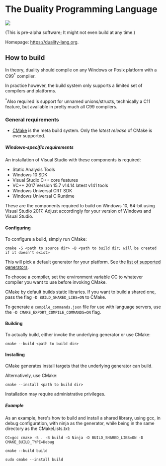 # The Duality Programming Language

[![](https://github.com/tpuschel/duality/workflows/CI/badge.svg)](https://github.com/tpuschel/duality/actions?workflow=CI)

(This is pre-alpha software; It might not even build at any time.)

Homepage: https://duality-lang.org.

## How to build

In theory, duality should compile on any Windows or Posix platform with a C99<sup>*</sup> compiler.

In practice however, the build system only supports a limited set of compilers and platforms.

<sup>*</sup>Also required is support for unnamed unions/structs, technically a C11 feature,
but available in pretty much all C99 compilers.

### General requirements
- [CMake](https://cmake.org) is the meta build system. Only the *latest release* of CMake is ever supported.

##### Windows-specific requirements
An installation of Visual Studio with these components is required:

- Static Analysis Tools
- Windows 10 SDK
- Visual Studio C++ core features
- VC++ 2017 Version 15.7 v14.14 latest v141 tools
- Windows Universal CRT SDK
- Windows Universal C Runtime

These are the components required to build on Windows 10, 64-bit using Visual Studio 2017.
Adjust accordingly for your version of Windows and Visual Studio.

#### Configuring
To configure a build, simply run CMake:
```
cmake -S <path to source dir> -B <path to build dir; will be created if it doesn't exist>
```
This will pick a default generator for your platform. See the [list of supported generators](https://cmake.org/cmake/help/latest/manual/cmake-generators.7.html).

To choose a compiler, set the environment variable CC to whatever compiler you want to use before invoking CMake.

CMake by default builds static libraries. If you want to build a shared one, pass the flag ```-D BUILD_SHARED_LIBS=ON``` to CMake.

To generate a ```compile_commands.json``` file for use with language servers, use the ```-D CMAKE_EXPORT_COMPILE_COMMANDS=ON``` flag.

#### Building
To actually build, either invoke the underlying generator or use CMake:
```
cmake --build <path to build dir>
```

#### Installing
CMake generates install targets that the underlying generator can build.

Alternatively, use CMake:
```
cmake --install <path to build dir>
```

Installation may require administrative privileges.

##### Example
As an example, here's how to build and install a shared library, using gcc, in debug configuration, with ninja as the generator, while being in the same directory as the CMakeLists.txt:
```
CC=gcc cmake -S . -B build -G Ninja -D BUILD_SHARED_LIBS=ON -D CMAKE_BUILD_TYPE=Debug

cmake --build build

sudo cmake --install build
```